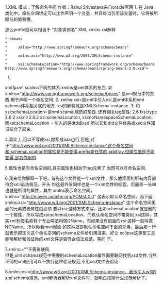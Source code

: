 1.XML 模式：了解命名空间 作者：Rahul Srivastava来自oracle官网
1.
在 Java 类比中，命名空间绑定可以比作声明一个变量，并且每当引用该变量时，它将被所赋与的值替换。

那么prefix就可以相当于 "对象实例名"
XML xmlns xsi解释

	* <beans  
	*   
	*     xmlns="http://www.springframework.org/schema/beans"  
	*   
	*     xmlns:xsi="http://www.w3.org/2001/XMLSchema-instance"  
	*   
	*     xsi:schemaLocation="http://www.springframework.org/schema/beans http://www.springframework.org/schema/beans/spring-beans-2.0.xsd">  

1.


xml与xml scalma不同的体系:xmlns是xml体系的东西.
如 xmlns="http://www.springframework.org/schema/beans" 是xml规范中的东西,用于声明一个命名空间.
2.
xmlns:xsi=是xml中引入xsi,是xml体系和xml schema体系相关联的地方.
xsi的解释就是XMLSchema-instance.
3.
和xsi:schemaLocation=是xml scamal规范的东西.
还有相关tag属性:
2.6.1xsi:type
2.6.2 xsi:nil
2.6.3 xsi:schemaLocation, xsi:noNamespaceSchemaLocation.
而xsi:schemaLocation = 引入的是dtd或xsd,所以又和dtd文件体系或xsd文件知识结合了起来.

4.事实上,可以不写成xsi,你写成aaa也行,但是,对于"http://www.w3.org/2001/XMLSchema-instance"这个命名空间和:schemaLocation的属性是不能变得.prefix是任意的,arbitray.但属性值是不能变得,是其作用的.

5.属性也是有命名空间的,其实属性也相当于tag元素了.当然可以有命名空间.

6.我来给你解释一下吧，首先这个文件是一个xml文件，那么他里面的所有内容都符合xml语法规范，开头 的<project></project>这最外层同样也是一个xml文件的标签，后面那一长串也就是所谓的属性，其中 xmlns表示命名空间，xmlns="http://maven.apache.org/POM/4.0.0" 这表示默认命名空间，而下面 xmlns:xsi="http://www.w3.org/2001/XMLSchema-instance" 这个命名空间里面的元素或者属性就必须 要以xsi:这种方式来写，比如schemaLocation就是他的一个属性，所以写成xsi:schemaLocation，而默认命名空间不带类似 xsi这种，其实xml标签名称有个专业叫法叫做QName，而如果没有前面的xsi:这种一般叫做NCName。所以你看mvn里面 的<dependency>这种就是默认命名空间下面的元素，最后那一行就表示把定义这个命名空间的schema文件给引用进来，好让 eclipse这类型工具能够解析和验证你的xml文件是否符合语法规范。等同 于<import namespace="xxx" schemaLocation="xxx.xsd"/>。

7.xmlns:=""不需要联网.  
 但是,xml schama规范中需要的schemaLocation属性需要联网找到xsd文件.当然,不同的xml应用可以不执行这种验证规范,不用xsd文件去验证.

8.xmlns:xsi=http://www.w3.org/2001/XMLSchema-instance，表示引入w3的xml schema规范，xml解析器解析xml文件时，就明白按照什么规范解析了。
